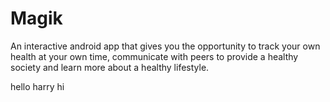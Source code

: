 # Magik
An interactive android app that gives you the opportunity to track your own health at your own time, communicate with peers to provide a healthy society and learn more about a healthy lifestyle.


hello harry
hi